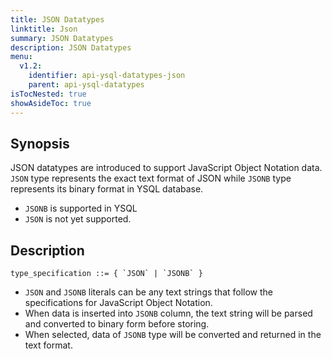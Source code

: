 ```yaml
---
title: JSON Datatypes
linktitle: Json
summary: JSON Datatypes
description: JSON Datatypes
menu:
  v1.2:
    identifier: api-ysql-datatypes-json
    parent: api-ysql-datatypes
isTocNested: true
showAsideToc: true
---
```


## Synopsis
JSON datatypes are introduced to support JavaScript Object Notation data. `JSON` type represents the exact text format of JSON while `JSONB` type represents its binary format in YSQL database.

- `JSONB` is supported in YSQL
- `JSON` is not yet supported.

## Description

```
type_specification ::= { `JSON` | `JSONB` }
```

- `JSON` and `JSONB` literals can be any text strings that follow the specifications for JavaScript Object Notation.
- When data is inserted into `JSONB` column, the text string will be parsed and converted to binary form before storing.
- When selected, data of `JSONB` type will be converted and returned in the text format.

